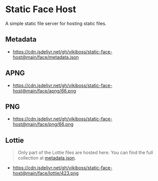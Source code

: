 # Static Face Host

A simple static file server for hosting static files.

## Metadata

- https://cdn.jsdelivr.net/gh/vikiboss/static-face-host@main/face/metadata.json

## APNG

- https://cdn.jsdelivr.net/gh/vikiboss/static-face-host@main/face/apng/66.png

## PNG

- https://cdn.jsdelivr.net/gh/vikiboss/static-face-host@main/face/png/66.png

## Lottie

> Only part of the Lottie files are hosted here. You can find the full collection at [metadata.json](https://cdn.jsdelivr.net/gh/vikiboss/static-face-host@main/face/metadata.json).

- https://cdn.jsdelivr.net/gh/vikiboss/static-face-host@main/face/lottie/423.png

